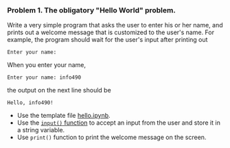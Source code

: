 ### Problem 1. The obligatory "Hello World" problem.

Write a very simple program that asks the user to enter his or her name, and
prints out a welcome message that is customized to the user's name. For
example, the program should wait for the user's input after printing out

```console
Enter your name: 
```

When you enter your name,

```console
Enter your name: info490
```

the output on the next line should be

```console
Hello, info490!
```

- Use the template file [hello.ipynb](https://github.com/INFO490/spring2015/blob/master/week03/hello.ipynb).
- Use the [`input()` function](https://docs.python.org/3/library/functions.html#input) to accept an input from the user and store it in a string variable.
- Use `print()` function to print the welcome message on the screen.
